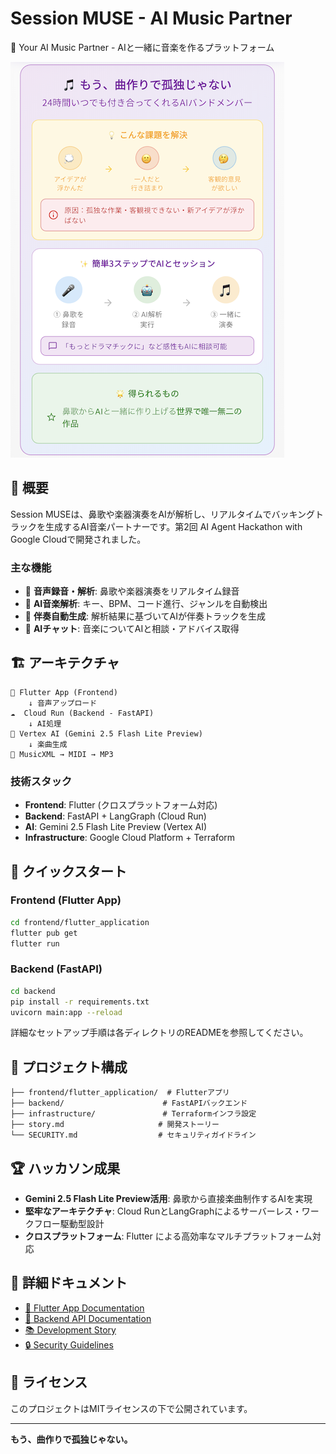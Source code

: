 # Session MUSE - AI Music Partner

🎵 Your AI Music Partner - AIと一緒に音楽を作るプラットフォーム

![SessionMUSE Demo](https://raw.githubusercontent.com/xxkuboxx/ai-hackathon-20250502/main/screenshot/iOS/screenshot1-part.PNG)

## 🎯 概要

Session MUSEは、鼻歌や楽器演奏をAIが解析し、リアルタイムでバッキングトラックを生成するAI音楽パートナーです。第2回 AI Agent Hackathon with Google Cloudで開発されました。

### 主な機能
- 🎤 **音声録音・解析**: 鼻歌や楽器演奏をリアルタイム録音
- 🤖 **AI音楽解析**: キー、BPM、コード進行、ジャンルを自動検出
- 🎵 **伴奏自動生成**: 解析結果に基づいてAIが伴奏トラックを生成
- 💬 **AIチャット**: 音楽についてAIと相談・アドバイス取得

## 🏗️ アーキテクチャ

```
📱 Flutter App (Frontend)
    ↓ 音声アップロード
☁️  Cloud Run (Backend - FastAPI)
    ↓ AI処理
🧠 Vertex AI (Gemini 2.5 Flash Lite Preview)
    ↓ 楽曲生成
🎵 MusicXML → MIDI → MP3
```

### 技術スタック
- **Frontend**: Flutter (クロスプラットフォーム対応)
- **Backend**: FastAPI + LangGraph (Cloud Run)
- **AI**: Gemini 2.5 Flash Lite Preview (Vertex AI)
- **Infrastructure**: Google Cloud Platform + Terraform

## 🚀 クイックスタート

### Frontend (Flutter App)
```bash
cd frontend/flutter_application
flutter pub get
flutter run
```

### Backend (FastAPI)
```bash
cd backend
pip install -r requirements.txt
uvicorn main:app --reload
```

詳細なセットアップ手順は各ディレクトリのREADMEを参照してください。

## 📁 プロジェクト構成

```
├── frontend/flutter_application/  # Flutterアプリ
├── backend/                      # FastAPIバックエンド
├── infrastructure/               # Terraformインフラ設定
├── story.md                     # 開発ストーリー
└── SECURITY.md                  # セキュリティガイドライン
```

## 🏆 ハッカソン成果

- **Gemini 2.5 Flash Lite Preview活用**: 鼻歌から直接楽曲制作するAIを実現
- **堅牢なアーキテクチャ**: Cloud RunとLangGraphによるサーバーレス・ワークフロー駆動型設計
- **クロスプラットフォーム**: Flutter による高効率なマルチプラットフォーム対応

## 📖 詳細ドキュメント

- [📱 Flutter App Documentation](frontend/flutter_application/README.md)
- [🔧 Backend API Documentation](backend/README.md)
- [📚 Development Story](story.md)
- [🔒 Security Guidelines](SECURITY.md)


## 📄 ライセンス

このプロジェクトはMITライセンスの下で公開されています。

---

**もう、曲作りで孤独じゃない。**